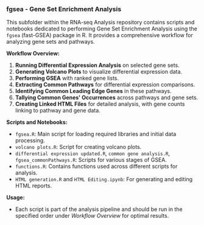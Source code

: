 ### fgsea - Gene Set Enrichment Analysis

This subfolder within the RNA-seq Analysis repository contains scripts and notebooks dedicated to performing Gene Set Enrichment Analysis using the `fgsea` (fast-GSEA) package in R. It provides a comprehensive workflow for analyzing gene sets and pathways.

**Workflow Overview:**
1. **Running Differential Expression Analysis** on selected gene sets.
2. **Generating Volcano Plots** to visualize differential expression data.
3. **Performing GSEA** with ranked gene lists.
4. **Extracting Common Pathways** for differential expression comparisons.
5. **Identifying Common Leading Edge Genes** in these pathways.
6. **Tallying Common Genes' Occurrences** across pathways and gene sets.
7. **Creating Linked HTML Files** for detailed analysis, with gene counts linking to pathway and gene data.

**Scripts and Notebooks:**
- `fgsea.R`: Main script for loading required libraries and initial data processing.
- `volcano plots.R`: Script for creating volcano plots.
- `differential expression updated.R`, `common gene analysis.R`, `fgsea_commonPathways.R`: Scripts for various stages of GSEA.
- `functions.R`: Contains functions used across different scripts for analysis.
- `HTML generation.R` and `HTML Editing.ipynb`: For generating and editing HTML reports.

**Usage:**
- Each script is part of the analysis pipeline and should be run in the specified order under *Workflow Overview* for optimal results.
